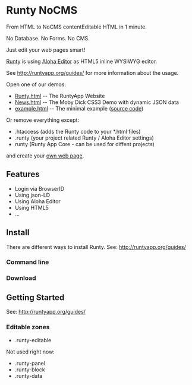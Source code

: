 # Runty NoCMS

From HTML to NoCMS contentEditable HTML in 1 minute.

No Database. No Forms. No CMS.

Just edit your web pages smart!


[Runty](http://runtyapp.org) is using [Aloha Editor](http://aloha-editor.org/) as HTML5 inline WYSIWYG editor.


See http://runtyapp.org/guides/ for more information about the usage.


Open one of our demos:
* [Runty.html](http://runtyapp.org/Runty.html) -- The RuntyApp Website
* [News.html](http://runtyapp.org/News.html) -- The Moby Dick CSS3 Demo with dynamic JSON data
* [example.html](http://runtyapp.org/guides/example.html) -- The minimal example ([source code](https://github.com/evo42/runty/blob/master/guides/example.html))

Or remove everything except:
* .htaccess (adds the Runty code to your *.html files)
* .runty (your project related Runty / Aloha Editor settings)
* runty (Runty App Core - can be used for diffent projects)

and create your [own web page](https://github.com/evo42/runty/blob/master/guides/example.html).




## Features
* Login via BrowserID
* Using json-LD
* Using Aloha Editor
* Using HTML5
* ...


## Install
There are different ways to install Runty. See: http://runtyapp.org/guides/

### Command line

### Download


## Getting Started
See: http://runtyapp.org/guides/



### Editable zones

* .runty-editable

Not used right now:

* .runty-panel
* .runty-block
* .runty-data
